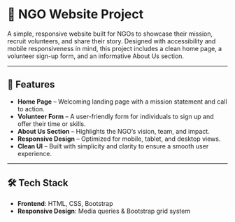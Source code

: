 # 🌱 NGO Website Project

A simple, responsive website built for NGOs to showcase their mission, recruit volunteers, and share their story. Designed with accessibility and mobile responsiveness in mind, this project includes a clean home page, a volunteer sign-up form, and an informative About Us section.

---

## 📌 Features

- **Home Page** – Welcoming landing page with a mission statement and call to action.
- **Volunteer Form** – A user-friendly form for individuals to sign up and offer their time or skills.
- **About Us Section** – Highlights the NGO’s vision, team, and impact.
- **Responsive Design** – Optimized for mobile, tablet, and desktop views.
- **Clean UI** – Built with simplicity and clarity to ensure a smooth user experience.

---

## 🛠️ Tech Stack

- **Frontend**: HTML, CSS, Bootstrap
- **Responsive Design**: Media queries & Bootstrap grid system
  

